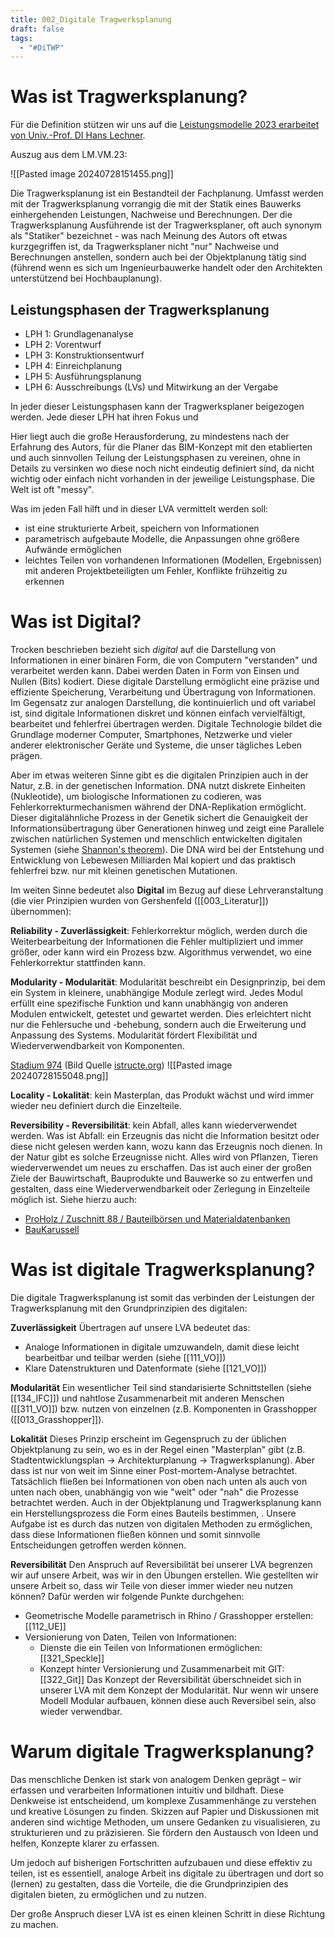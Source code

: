 ```yaml
---
title: 002_Digitale Tragwerksplanung
draft: false
tags:
  - "#DiTWP"
---
```


# Was ist Tragwerksplanung?

Für die Definition stützen wir uns auf die [Leistungsmodelle 2023 erarbeitet von Univ.-Prof. DI Hans Lechner](https://www.arching.at/mitglieder/552/leistungsmodelle_20142023.html).

Auszug aus dem LM.VM.23:

![[Pasted image 20240728151455.png]]

Die Tragwerksplanung ist ein Bestandteil der Fachplanung.
Umfasst werden mit der Tragwerksplanung vorrangig die mit der Statik eines Bauwerks einhergehenden Leistungen, Nachweise und Berechnungen. 
Der die Tragwerksplanung Ausführende ist der Tragwerksplaner, oft auch synonym als "Statiker" bezeichnet - was nach Meinung des Autors oft etwas kurzgegriffen ist, da Tragwerksplaner nicht "nur" Nachweise und Berechnungen anstellen, sondern auch bei der Objektplanung tätig sind (führend wenn es sich um Ingenieurbauwerke handelt oder den Architekten unterstützend bei Hochbauplanung).

## Leistungsphasen der Tragwerksplanung

- LPH 1: Grundlagenanalyse
- LPH 2: Vorentwurf
- LPH 3: Konstruktionsentwurf
- LPH 4: Einreichplanung
- LPH 5: Ausführungsplanung
- LPH 6: Ausschreibungs (LVs) und Mitwirkung an der Vergabe

In jeder dieser Leistungsphasen kann der Tragwerksplaner beigezogen werden.
Jede dieser LPH hat ihren Fokus und 

Hier liegt auch die große Herausforderung, zu mindestens nach der Erfahrung des Autors, für die Planer das BIM-Konzept mit den etablierten und auch sinnvollen Teilung der Leistungsphasen zu vereinen, ohne in Details zu versinken wo diese noch nicht eindeutig definiert sind, da nicht wichtig oder einfach nicht vorhanden in der jeweilige Leistungsphase. Die Welt ist oft "messy".

Was im jeden Fall hilft und in dieser LVA vermittelt werden soll:
- ist eine strukturierte Arbeit, speichern von Informationen
- parametrisch aufgebaute Modelle, die Anpassungen ohne größere Aufwände ermöglichen 
- leichtes Teilen von vorhandenen Informationen (Modellen, Ergebnissen) mit anderen Projektbeteiligten um Fehler, Konflikte frühzeitig zu erkennen

# Was ist Digital?

Trocken beschrieben bezieht sich *digital* auf die Darstellung von Informationen in einer binären Form, die von Computern "verstanden" und verarbeitet werden kann. Dabei werden Daten in Form von Einsen und Nullen (Bits) kodiert. Diese digitale Darstellung ermöglicht eine präzise und effiziente Speicherung, Verarbeitung und Übertragung von Informationen. Im Gegensatz zur analogen Darstellung, die kontinuierlich und oft variabel ist, sind digitale Informationen diskret und können einfach vervielfältigt, bearbeitet und fehlerfrei übertragen werden. Digitale Technologie bildet die Grundlage moderner Computer, Smartphones, Netzwerke und vieler anderer elektronischer Geräte und Systeme, die unser tägliches Leben prägen.

Aber im etwas weiteren Sinne gibt es die digitalen Prinzipien auch in der Natur, z.B. in der genetischen Information.
DNA nutzt diskrete Einheiten (Nukleotide), um biologische Informationen zu codieren, was Fehlerkorrekturmechanismen während der DNA-Replikation ermöglicht. Dieser digitalähnliche Prozess in der Genetik sichert die Genauigkeit der Informationsübertragung über Generationen hinweg und zeigt eine Parallele zwischen natürlichen Systemen und menschlich entwickelten digitalen Systemen (siehe [Shannon's theorem](https://en.wikipedia.org/wiki/Noisy-channel_coding_theorem)).
Die DNA wird bei der Entstehung und Entwicklung von Lebewesen Milliarden Mal kopiert und das praktisch fehlerfrei bzw. nur mit kleinen genetischen Mutationen.

Im weiten Sinne bedeutet also **Digital** im Bezug auf diese Lehrveranstaltung (die vier Prinzipien wurden von Gershenfeld ([[003_Literatur]]) übernommen): 

**Reliability - Zuverlässigkeit**: Fehlerkorrektur möglich, werden durch die Weiterbearbeitung der Informationen die Fehler multipliziert und immer größer, oder kann wird ein Prozess bzw. Algorithmus verwendet, wo eine Fehlerkorrektur stattfinden kann.

**Modularity - Modularität**: Modularität beschreibt ein Designprinzip, bei dem ein System in kleinere, unabhängige Module zerlegt wird. Jedes Modul erfüllt eine spezifische Funktion und kann unabhängig von anderen Modulen entwickelt, getestet und gewartet werden. Dies erleichtert nicht nur die Fehlersuche und -behebung, sondern auch die Erweiterung und Anpassung des Systems. Modularität fördert Flexibilität und Wiederverwendbarkeit von Komponenten. 

[Stadium 974](https://www.sbp.de/projekt/stadion-974/) (Bild Quelle [istructe.org](https://www.istructe.org/structural-awards/projects/2022/stadium-974/))
![[Pasted image 20240728155048.png]]

**Locality - Lokalität**: kein Masterplan, das Produkt wächst und wird immer wieder neu definiert durch die Einzelteile. 

**Reversibility - Reversibilität**: kein Abfall, alles kann wiederverwendet werden. Was ist Abfall: ein Erzeugnis das nicht die Information besitzt oder diese nicht gelesen werden kann, wozu kann das Erzeugnis noch dienen. In der Natur gibt es solche Erzeugnisse nicht. Alles wird von Pflanzen, Tieren wiederverwendet um neues zu erschaffen. 
Das ist auch einer der großen Ziele der Bauwirtschaft, Bauprodukte und Bauwerke so zu entwerfen und gestalten, dass eine Wiederverwendbarkeit oder Zerlegung in Einzelteile möglich ist.
Siehe hierzu auch:
- [ProHolz / Zuschnitt 88 / Bauteilbörsen und Materialdatenbanken](https://www.proholz.at/zuschnitt/88/bauteilboersen-und-materialdatenbanken)
- [BauKarussell](https://www.baukarussell.at/)

# Was ist digitale Tragwerksplanung?

Die digitale Tragwerksplanung ist somit das verbinden der Leistungen der Tragwerksplanung mit den Grundprinzipien des digitalen:

**Zuverlässigkeit**
Übertragen auf unsere LVA bedeutet das:
- Analoge Informationen in digitale umzuwandeln, damit diese leicht bearbeitbar und teilbar werden (siehe [[111_VO]])
- Klare Datenstrukturen und Datenformate (siehe [[121_VO]])

**Modularität**
Ein wesentlicher Teil sind standarisierte Schnittstellen (siehe [[134_IFC]]) und nahtlose Zusammenarbeit mit anderen Menschen ([[311_VO]]) bzw. nutzen von einzelnen (z.B. Komponenten in Grasshopper ([[013_Grasshopper]]).

**Lokalität**
Dieses Prinzip erscheint im Gegenspruch zu der üblichen Objektplanung zu sein, wo es in der Regel einen "Masterplan" gibt (z.B. Stadtentwicklungsplan -> Architekturplanung -> Tragwerksplanung). Aber dass ist nur von weit im Sinne einer Post-mortem-Analyse betrachtet. Tatsächlich fließen bei Informationen von oben nach unten als auch von unten nach oben, unabhängig von wie "weit" oder "nah" die Prozesse betrachtet werden. Auch in der Objektplanung und Tragwerksplanung kann ein Herstellungsprozess die Form eines Bauteils bestimmen, . Unsere Aufgabe ist es durch das nutzen von digitalen Methoden zu ermöglichen, dass diese Informationen fließen können und somit sinnvolle Entscheidungen getroffen werden können.

**Reversibilität**
Den Anspruch auf Reversibilität bei unserer LVA begrenzen wir auf unsere Arbeit, was wir in den Übungen erstellen. 
Wie gestellten wir unsere Arbeit so, dass wir Teile von dieser immer wieder neu nutzen können? Dafür werden wir folgende Punkte durchgehen:
- Geometrische Modelle parametrisch in Rhino / Grasshopper erstellen: [[112_UE]]
- Versionierung von Daten, Teilen von Informationen:
	- Dienste die ein Teilen von Informationen ermöglichen: [[321_Speckle]]
	- Konzept hinter Versionierung und Zusammenarbeit mit GIT: [[322_Git]]
Das Konzept der Reversibilität überschneidet sich in unserer LVA mit dem Konzept der Modularität. Nur wenn wir unsere Modell Modular aufbauen, können diese auch Reversibel sein, also wieder verwendbar.

# Warum digitale Tragwerksplanung?

Das menschliche Denken ist stark von analogem Denken geprägt – wir erfassen und verarbeiten Informationen intuitiv und bildhaft. Diese Denkweise ist entscheidend, um komplexe Zusammenhänge zu verstehen und kreative Lösungen zu finden. Skizzen auf Papier und Diskussionen mit anderen sind wichtige Methoden, um unsere Gedanken zu visualisieren, zu strukturieren und zu präzisieren. Sie fördern den Austausch von Ideen und helfen, Konzepte klarer zu erfassen.

Um jedoch auf bisherigen Fortschritten aufzubauen und diese effektiv zu teilen, ist es essentiell, analoge Arbeit ins digitale zu übertragen und dort so (lernen) zu gestalten, dass die Vorteile, die die Grundprinzipien des digitalen bieten, zu ermöglichen und zu nutzen.

Der große Anspruch dieser LVA ist es einen kleinen Schritt in diese Richtung zu machen. 


